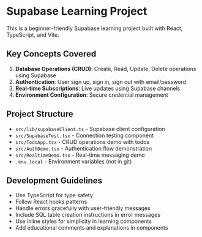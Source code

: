 <!-- Use this file to provide workspace-specific custom instructions to Copilot. For more details, visit https://code.visualstudio.com/docs/copilot/copilot-customization#_use-a-githubcopilotinstructionsmd-file -->

# Supabase Learning Project

This is a beginner-friendly Supabase learning project built with React, TypeScript, and Vite.

## Key Concepts Covered

1. **Database Operations (CRUD)**: Create, Read, Update, Delete operations using Supabase
2. **Authentication**: User sign up, sign in, sign out with email/password
3. **Real-time Subscriptions**: Live updates using Supabase channels
4. **Environment Configuration**: Secure credential management

## Project Structure

- `src/lib/supabaseClient.ts` - Supabase client configuration
- `src/SupabaseTest.tsx` - Connection testing component
- `src/TodoApp.tsx` - CRUD operations demo with todos
- `src/AuthDemo.tsx` - Authentication flow demonstration
- `src/RealtimeDemo.tsx` - Real-time messaging demo
- `.env.local` - Environment variables (not in git)

## Development Guidelines

- Use TypeScript for type safety
- Follow React hooks patterns
- Handle errors gracefully with user-friendly messages
- Include SQL table creation instructions in error messages
- Use inline styles for simplicity in learning components
- Add educational comments and explanations in components
